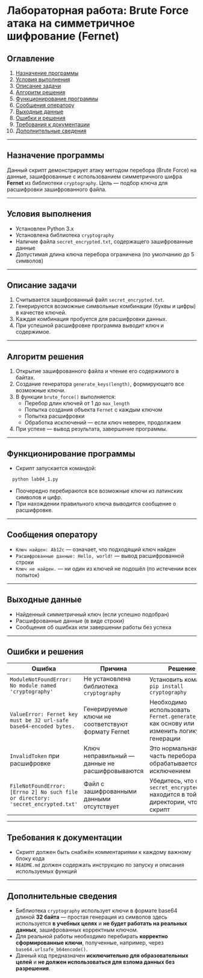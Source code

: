 # Лабораторная работа: Brute Force атака на симметричное шифрование (Fernet)

## Оглавление
1. [Назначение программы](#назначение-программы)  
2. [Условия выполнения](#условия-выполнения)  
3. [Описание задачи](#описание-задачи)  
4. [Алгоритм решения](#алгоритм-решения)  
5. [Функционирование программы](#функционирование-программы)  
6. [Сообщения оператору](#сообщения-оператору)  
7. [Выходные данные](#выходные-данные)  
8. [Ошибки и решения](#ошибки-и-решения)  
9. [Требования к документации](#требования-к-документации)  
10. [Дополнительные сведения](#дополнительные-сведения)  

---

## Назначение программы

Данный скрипт демонстрирует атаку методом перебора (Brute Force) на данные, зашифрованные с использованием симметричного шифра **Fernet** из библиотеки `cryptography`. Цель — подбор ключа для расшифровки зашифрованного файла.

---

## Условия выполнения

- Установлен Python 3.x  
- Установлена библиотека `cryptography`  
- Наличие файла `secret_encrypted.txt`, содержащего зашифрованные данные  
- Допустимая длина ключа перебора ограничена (по умолчанию до 5 символов)

---

## Описание задачи

1. Считывается зашифрованный файл `secret_encrypted.txt`.
2. Генерируются возможные символьные комбинации (буквы и цифры) в качестве ключей.
3. Каждая комбинация пробуется для расшифровки данных.
4. При успешной расшифровке программа выводит ключ и содержимое.

---

## Алгоритм решения

1. Открытие зашифрованного файла и чтение его содержимого в байтах.
2. Создание генератора `generate_keys(length)`, формирующего все возможные ключи.
3. В функции `brute_force()` выполняется:
   - Перебор длин ключей от 1 до `max_length`
   - Попытка создания объекта `Fernet` с каждым ключом
   - Попытка расшифровки
   - Обработка исключений — если ключ неверен, продолжаем
4. При успехе — вывод результата, завершение программы.

---

## Функционирование программы

- Скрипт запускается командой:
```bash
  python lab04_1.py
```

- Поочередно перебираются все возможные ключи из латинских символов и цифр.
- При нахождении правильного ключа выводится сообщение о расшифровке.

---

## Сообщения оператору

- `Ключ найден: Ab12c` — означает, что подходящий ключ найден  
- `Расшифрованные данные: Hello, world!` — вывод расшифрованной строки  
- `Ключ не найден.` — ни один из ключей не подошёл (по истечении всех попыток)  

---

## Выходные данные

- Найденный симметричный ключ (если успешно подобран)  
- Расшифрованные данные (в виде строки)  
- Сообщения об ошибках или завершении работы без успеха  

---

## Ошибки и решения

| Ошибка | Причина | Решение |
|--------|---------|---------|
| `ModuleNotFoundError: No module named 'cryptography'` | Не установлена библиотека `cryptography` | Установить командой `pip install cryptography` |
| `ValueError: Fernet key must be 32 url-safe base64-encoded bytes.` | Генерируемые ключи не соответствуют формату Fernet | Необходимо использовать `Fernet.generate_key()` как основу или изменить логику генерации |
| `InvalidToken` при расшифровке | Ключ неправильный — данные не расшифровываются | Это нормальная часть перебора — обрабатывается исключением |
| `FileNotFoundError: [Errno 2] No such file or directory: 'secret_encrypted.txt'` | Файл с зашифрованными данными отсутствует | Убедитесь, что файл `secret_encrypted.txt` находится в той же директории, что и скрипт |

---

## Требования к документации

- Скрипт должен быть снабжён комментариями к каждому важному блоку кода  
- `README.md` должен содержать инструкцию по запуску и описания используемых функций  

---

## Дополнительные сведения

- Библиотека `cryptography` использует ключи в формате base64 длиной **32 байта** — простая генерация из символов здесь используется **в учебных целях** и **не будет работать на реальных данных**, зашифрованных корректным ключом.  
- Для реальной работы необходимо перебирать **корректно сформированные ключи**, полученные, например, через `base64.urlsafe_b64encode()`.  
- Данный код предназначен **исключительно для образовательных целей** и **не должен использоваться для взлома данных без разрешения**.
